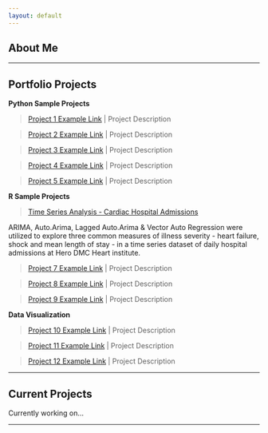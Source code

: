 ```yaml
---
layout: default
---
```

## About Me

* * *
## Portfolio Projects

**Python Sample Projects** 

> [Project 1 Example Link](./project1.html)
| Project Description

> [Project 2 Example Link](./project2.html)
| Project Description

> [Project 3 Example Link](./project3.html)
| Project Description

> [Project 4 Example Link](./project4.html)
| Project Description

> [Project 5 Example Link](./project5.html)
| Project Description

**R Sample Projects**

> [Time Series Analysis - Cardiac Hospital Admissions](./tsa_cardiac.html)

ARIMA, Auto.Arima, Lagged Auto.Arima & Vector Auto Regression were utilized to explore three common measures of illness severity - heart failure, shock and mean length of stay - in a time series dataset of daily hospital admissions at Hero DMC Heart institute.

> [Project 7 Example Link](./project7.html)
| Project Description

> [Project 8 Example Link](./project8.html)
| Project Description

> [Project 9 Example Link](./project9.html)
| Project Description

**Data Visualization**

> [Project 10 Example Link](./project10.html)
| Project Description

> [Project 11 Example Link](./project11.html)
| Project Description

> [Project 12 Example Link](./project12.html)
| Project Description

* * *
## Current Projects
Currently working on...

* * *
